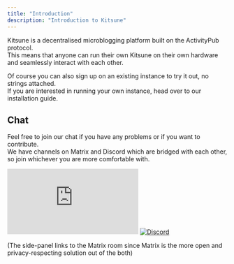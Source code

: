 ```yaml
---
title: "Introduction"
description: "Introduction to Kitsune"
---
```


Kitsune is a decentralised microblogging platform built on the ActivityPub protocol.  
This means that anyone can run their own Kitsune on their own hardware and seamlessly interact with each other.

Of course you can also sign up on an existing instance to try it out, no strings attached.  
If you are interested in running your own instance, head over to our installation guide.

## Chat

Feel free to join our chat if you have any problems or if you want to contribute.  
We have channels on Matrix and Discord which are bridged with each other, so join whichever you are more comfortable with.

[![Matrix](https://img.shields.io/matrix/kitsune-space:matrix.org?label=Matrix%20chat&style=for-the-badge)](https://matrix.to/#/#kitsune-space:matrix.org)
[![Discord](https://img.shields.io/discord/1118538521423138856?label=Discord%20chat&style=for-the-badge)](https://discord.gg/YGAtX7nfrG)

(The side-panel links to the Matrix room since Matrix is the more open and privacy-respecting solution out of the both)
